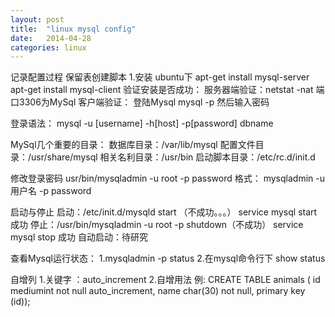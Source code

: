 ```yaml
---
layout: post
title:  "linux mysql config"
date:   2014-04-28
categories: linux
---
```


记录配置过程
保留表创建脚本
1.安装 ubuntu下
apt-get install mysql-server
apt-get install mysql-client
验证安装是否成功：
服务器端验证：netstat -nat
端口3306为MySql
客户端验证：
登陆Mysql mysql -p 然后输入密码

登录语法：
mysql -u [username] -h[host] -p[password] dbname


MySql几个重要的目录：
数据库目录：/var/lib/mysql
配置文件目录：/usr/share/mysql
相关名利目录：/usr/bin
启动脚本目录：/etc/rc.d/init.d

修改登录密码
usr/bin/mysqladmin -u root -p password 
格式： mysqladmin -u 用户名 -p password 

启动与停止
启动：/etc/init.d/mysqld start （不成功。。。）
service mysql start 成功
停止：/usr/bin/mysqladmin -u root -p shutdown（不成功）
service mysql stop 成功
自动启动：待研究

查看Mysql运行状态：
1.mysqladmin -p status
2.在mysql命令行下 show status

自增列
1.关键字 ：auto_increment
2.自增用法 
例: 
CREATE TABLE animals ( id mediumint not null auto_increment, 
name char(30) not null, 
primary key (id));















